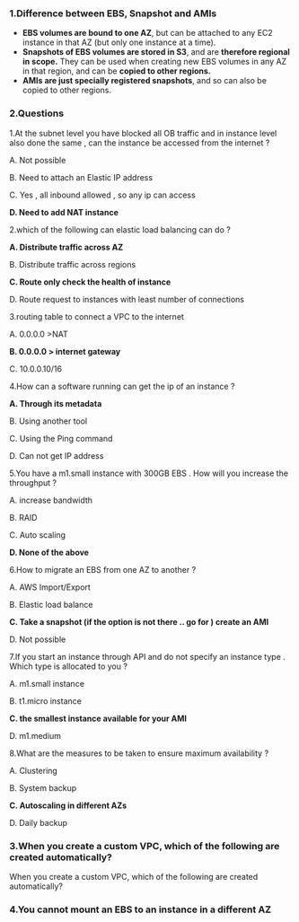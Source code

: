 ### 1.Difference between EBS, Snapshot and AMIs

* **EBS volumes are bound to one AZ**, but can be attached to any EC2 instance in that AZ (but only one instance at a time).
* **Snapshots of EBS volumes are stored in S3**, and are **therefore regional in scope.** They can be used when creating new EBS volumes in any AZ in that region, and can be **copied to other regions.**
* **AMIs are just specially registered snapshots**, and so can also be copied to other regions.

### 2.Questions

1.At the subnet level you have blocked all OB traffic and in instance level also done the same , can the instance be accessed from the internet ?

A. Not possible

B. Need to attach an Elastic IP address

C. Yes , all inbound allowed , so any ip can access

**D. Need to add NAT instance**

2.which of the following can elastic load balancing can do ?

**A. Distribute traffic across AZ**

B. Distribute traffic across regions

**C. Route only check the health of instance**

D. Route request to instances with least number of connections

3.routing table to connect a VPC to the internet

A. 0.0.0.0 >NAT

**B. 0.0.0.0 > internet gateway**

C. 10.0.0.10/16

4.How can a software running can get the ip of an instance ?

**A. Through its metadata**

B. Using another tool

C. Using the Ping command

D. Can not get IP address

5.You have a m1.small instance with 300GB EBS . How will you increase the throughput ?

A. increase bandwidth

B. RAID

C. Auto scaling

**D. None of the above**

6.How to migrate an EBS from one AZ to another ?

A. AWS Import/Export

B. Elastic load balance

**C. Take a snapshot (if the option is not there .. go for ) create an AMI**

D. Not possible

7.If you start an instance through API and do not specify an instance type . Which type is allocated to you ?

A. m1.small instance

B. t1.micro instance

**C. the smallest instance available for your AMI**

D. m1.medium

8.What are the measures to be taken to ensure maximum availability ?

A. Clustering

B. System backup

**C. Autoscaling in different AZs**

D. Daily backup


### 3.When you create a custom VPC, which of the following are created automatically?

When you create a custom VPC, which of the following are created automatically?

### 4.You cannot mount an EBS to an instance in a different AZ


